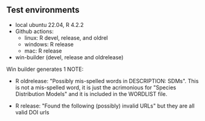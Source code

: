 ## Test environments
* local ubuntu 22.04, R 4.2.2
* Github actions:
  * linux: R devel, release, and oldrel
  * windows: R release
  * mac: R release
* win-builder (devel, release and oldrelease)

Win builder generates 1 NOTE:

* R oldrelease: "Possibly mis-spelled words in DESCRIPTION: SDMs". This is not a mis-spelled word, it is just the acrimonious for "Species Distribution Models" and it is included in the WORDLIST file.

* R release: "Found the following (possibly) invalid URLs" but they are all valid DOI urls
